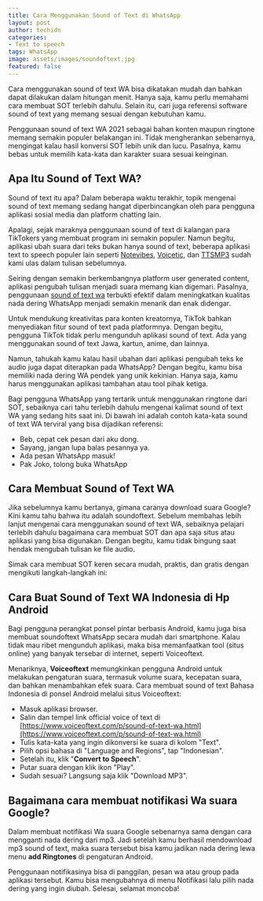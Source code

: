 ```yaml
---
title: Cara Menggunakan Sound of Text di WhatsApp
layout: post
author: techidn
categories: 
- Text to speech
tags: WhatsApp
image: assets/images/soundoftext.jpg
featured: false
---
```


Cara menggunakan sound of text WA bisa dikatakan mudah dan bahkan dapat dilakukan dalam hitungan menit. Hanya saja, kamu perlu memahami cara membuat SOT terlebih dahulu. Selain itu, cari juga referensi software sound of text yang memang sesuai dengan kebutuhan kamu.

Penggunaan sound of text WA 2021 sebagai bahan konten maupun ringtone memang semakin populer belakangan ini. Tidak mengherankan sebenarnya, mengingat kalau hasil konversi SOT lebih unik dan lucu. Pasalnya, kamu bebas untuk memilih kata-kata dan karakter suara sesuai keinginan.

## Apa Itu Sound of Text WA?

Sound of text itu apa? Dalam beberapa waktu terakhir, topik mengenai sound of text memang sedang hangat diperbincangkan oleh para pengguna aplikasi sosial media dan platform chatting lain. 

Apalagi, sejak maraknya penggunaan sound of text di kalangan para TikTokers yang membuat program ini semakin populer. Namun begitu, aplikasi ubah suara dari teks bukan hanya sound of text, beberapa aplikasi text to speech populer lain seperti [Notevibes](notevibes), [Voicetic](/voicetic/), dan [TTSMP3](/ttsmp3/) sudah kami ulas dalam tulisan sebelumnya.

Seiring dengan semakin berkembangnya platform user generated content, aplikasi pengubah tulisan menjadi suara memang kian digemari. Pasalnya, penggunaan [sound of text wa](https://www.pelita.or.id/cara-sound-of-text-wa/) terbukti efektif dalam meningkatkan kualitas nada dering WhatsApp menjadi semakin menarik dan enak didengar.

Untuk mendukung kreativitas para konten kreatornya, TikTok bahkan menyediakan fitur sound of text pada platformnya. Dengan begitu, pengguna TikTok tidak perlu mengunduh aplikasi sound of text. Ada yang menggunakan sound of text Jawa, kartun, anime, dan lainnya.

Namun, tahukah kamu kalau hasil ubahan dari aplikasi pengubah teks ke audio juga dapat diterapkan pada WhatsApp? Dengan begitu, kamu bisa memiliki nada dering WA pendek yang unik kekinian. Hanya saja, kamu harus menggunakan aplikasi tambahan atau tool pihak ketiga.

Bagi pengguna WhatsApp yang tertarik untuk menggunakan ringtone dari SOT, sebaiknya cari tahu terlebih dahulu mengenai kalimat sound of text WA yang sedang hits saat ini. Di bawah ini adalah contoh kata-kata sound of text WA terviral yang bisa dijadikan referensi:

- Beb, cepat cek pesan dari aku dong.
-	Sayang, jangan lupa balas pesannya ya.
-	Ada pesan WhatsApp masuk!
-	Pak Joko, tolong buka WhatsApp


## Cara Membuat Sound of Text WA

Jika sebelumnya kamu bertanya, gimana caranya download suara Google? Kini kamu tahu bahwa itu adalah soundoftext. Sebelum membahas lebih lanjut mengenai cara menggunakan sound of text WA, sebaiknya pelajari terlebih dahulu bagaimana cara membuat SOT dan apa saja situs atau aplikasi yang bisa digunakan. Dengan begitu, kamu tidak bingung saat hendak mengubah tulisan ke file audio.

Simak cara membuat SOT keren secara mudah, praktis, dan gratis dengan mengikuti langkah-langkah ini:

## Cara Buat Sound of Text WA Indonesia di Hp Android

Bagi pengguna perangkat ponsel pintar berbasis Android, kamu juga bisa membuat soundoftext WhatsApp secara mudah dari smartphone. Kalau tidak mau ribet mengunduh aplikasi, maka bisa memanfaatkan tool (situs online) yang banyak tersebar di internet, seperti Voiceoftext.

Menariknya, **Voiceoftext** memungkinkan pengguna Android untuk melakukan pengaturan suara, termasuk volume suara, kecepatan suara, dan bahkan menambahkan efek suara. Cara membuat sound of text Bahasa Indonesia di ponsel Android melalui situs Voiceoftext:

- Masuk aplikasi browser.
- Salin dan tempel link official voice of text di [https://www.voiceoftext.com/p/sound-of-text-wa.html](https://www.voiceoftext.com/p/sound-of-text-wa.html)
- Tulis kata-kata yang ingin dikonversi ke suara di kolom "Text".
- Pilih opsi bahasa di "Language and Regions", tap "Indonesian".
- Setelah itu, klik "**Convert to Speech**".
- Putar suara dengan klik ikon "Play".
- Sudah sesuai? Langsung saja klik "Download MP3".

## Bagaimana cara membuat notifikasi Wa suara Google?

Dalam membuat notifikasi Wa suara Google sebenarnya sama dengan cara mengganti nada dering dari mp3. Jadi setelah kamu berhasil mendownload mp3 sound of text, maka suara tersebut bisa kamu jadikan nada dering lewa menu **add Ringtones** di pengaturan Android.

Penggunaan notifikasinya bisa di panggilan, pesan wa atau group pada aplikasi tersebut. Kamu bisa mengubahnya di menu Notifikasi lalu pilih nada dering yang ingin diubah. Selesai, selamat moncoba!
